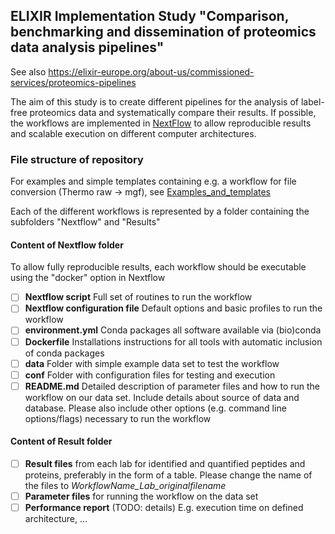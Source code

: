 ## ELIXIR Implementation Study "Comparison, benchmarking and dissemination of proteomics data analysis pipelines"
See also https://elixir-europe.org/about-us/commissioned-services/proteomics-pipelines

The aim of this study is to create different pipelines for the analysis of label-free proteomics data and systematically compare their results. If possible, the workflows are implemented in [NextFlow](https://www.nextflow.io/) to allow reproducible results and scalable execution on different computer architectures.

### File structure of repository
For examples and simple templates containing e.g. a workflow for file conversion (Thermo raw -> mgf), see [Examples_and_templates](https://github.com/veitveit/IS_Benchmarking/tree/master/Examples_and_templates)

Each of the different workflows is represented by a folder containing the subfolders "Nextflow" and "Results"

#### Content of Nextflow folder
To allow fully reproducible results, each workflow should be executable using the "docker" option in Nextflow 
- [ ] __Nextflow script__ Full set of routines to run the workflow
- [ ] __Nextflow configuration file__ Default options and basic profiles to run the workflow
- [ ] __environment.yml__ Conda packages all software available via (bio)conda
- [ ] __Dockerfile__ Installations instructions for all tools with automatic inclusion of conda packages
- [ ] __data__ Folder with simple example data set to test the workflow 
- [ ] __conf__ Folder with configuration files for testing and execution
- [ ] __README.md__ Detailed description of parameter files and how to run the workflow on our data set.  Include details about source of data and database. Please also include other options (e.g. command line options/flags) necessary to run the workflow

#### Content of Result folder
- [ ] __Result files__ from each lab for identified and quantified peptides and proteins, preferably in the form of a table. Please change the name of the files to _WorkflowName_Lab_originalfilename_
- [ ] __Parameter files__ for running the workflow on the data set
- [ ] __Performance report__ (TODO: details) E.g. execution time on defined architecture, ...
